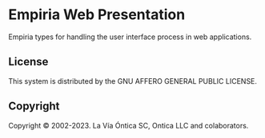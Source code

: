 ﻿# Empiria Web Presentation

Empiria types for handling the user interface process in web applications.

## License

This system is distributed by the GNU AFFERO GENERAL PUBLIC LICENSE.

## Copyright

Copyright © 2002-2023. La Vía Óntica SC, Ontica LLC and colaborators.
